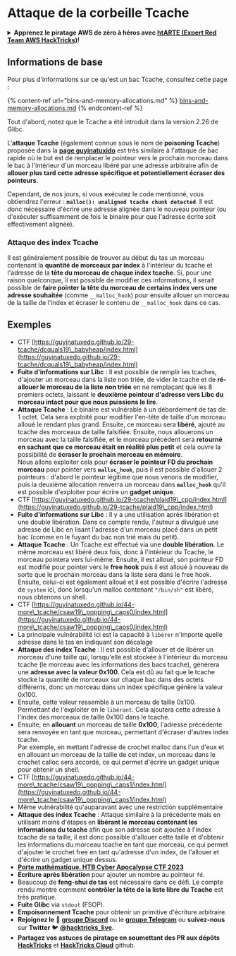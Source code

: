 # Attaque de la corbeille Tcache

<details>

<summary><strong>Apprenez le piratage AWS de zéro à héros avec</strong> <a href="https://training.hacktricks.xyz/courses/arte"><strong>htARTE (Expert Red Team AWS HackTricks)</strong></a><strong>!</strong></summary>

Autres façons de soutenir HackTricks :

* Si vous souhaitez voir votre **entreprise annoncée dans HackTricks** ou **télécharger HackTricks en PDF**, consultez les [**PLANS D'ABONNEMENT**](https://github.com/sponsors/carlospolop) !
* Obtenez le [**swag officiel PEASS & HackTricks**](https://peass.creator-spring.com)
* Découvrez [**La famille PEASS**](https://opensea.io/collection/the-peass-family), notre collection exclusive de [**NFT**](https://opensea.io/collection/the-peass-family)
* **Rejoignez le** 💬 [**groupe Discord**](https://discord.gg/hRep4RUj7f) ou le [**groupe Telegram**](https://t.me/peass) ou **suivez-nous** sur **Twitter** 🐦 [**@hacktricks\_live**](https://twitter.com/hacktricks\_live)**.**
* **Partagez vos astuces de piratage en soumettant des PR aux** [**HackTricks**](https://github.com/carlospolop/hacktricks) et [**HackTricks Cloud**](https://github.com/carlospolop/hacktricks-cloud) dépôts GitHub.

</details>

## Informations de base

Pour plus d'informations sur ce qu'est un bac Tcache, consultez cette page :

{% content-ref url="bins-and-memory-allocations.md" %}
[bins-and-memory-allocations.md](bins-and-memory-allocations.md)
{% endcontent-ref %}

Tout d'abord, notez que le Tcache a été introduit dans la version 2.26 de Glibc.

L'**attaque Tcache** (également connue sous le nom de **poisoning Tcache**) proposée dans la [**page guyinatuxido**](https://guyinatuxedo.github.io/29-tcache/tcache\_explanation/index.html) est très similaire à l'attaque de bac rapide où le but est de remplacer le pointeur vers le prochain morceau dans le bac à l'intérieur d'un morceau libéré par une adresse arbitraire afin de **allouer plus tard cette adresse spécifique et potentiellement écraser des pointeurs**.

Cependant, de nos jours, si vous exécutez le code mentionné, vous obtiendrez l'erreur : **`malloc(): unaligned tcache chunk detected`**. Il est donc nécessaire d'écrire une adresse alignée dans le nouveau pointeur (ou d'exécuter suffisamment de fois le binaire pour que l'adresse écrite soit effectivement alignée).

### Attaque des index Tcache

Il est généralement possible de trouver au début du tas un morceau contenant la **quantité de morceaux par index** à l'intérieur du tcache et l'adresse de la **tête du morceau de chaque index tcache**. Si, pour une raison quelconque, il est possible de modifier ces informations, il serait possible de **faire pointer la tête du morceau de certains index vers une adresse souhaitée** (comme `__malloc_hook`) pour ensuite allouer un morceau de la taille de l'index et écraser le contenu de `__malloc_hook` dans ce cas.

## Exemples

* CTF [https://guyinatuxedo.github.io/29-tcache/dcquals19\_babyheap/index.html](https://guyinatuxedo.github.io/29-tcache/dcquals19\_babyheap/index.html)
* **Fuite d'informations sur Libc** : Il est possible de remplir les tcaches, d'ajouter un morceau dans la liste non triée, de vider le tcache et de **ré-allouer le morceau de la liste non triée** en ne remplaçant que les 8 premiers octets, laissant le **deuxième pointeur d'adresse vers Libc du morceau intact pour que nous puissions le lire**.
* **Attaque Tcache** : Le binaire est vulnérable à un débordement de tas de 1 octet. Cela sera exploité pour modifier l'en-tête de taille d'un morceau alloué le rendant plus grand. Ensuite, ce morceau sera **libéré**, ajouté au tcache des morceaux de taille falsifiée. Ensuite, nous allouerons un morceau avec la taille falsifiée, et le morceau précédent sera **retourné en sachant que ce morceau était en réalité plus petit** et cela ouvre la possibilité de **écraser le prochain morceau en mémoire**.\
Nous allons exploiter cela pour **écraser le pointeur FD du prochain morceau** pour pointer vers **`malloc_hook`**, puis il est possible d'allouer 2 pointeurs : d'abord le pointeur légitime que nous venons de modifier, puis la deuxième allocation renverra un morceau dans **`malloc_hook`** qu'il est possible d'exploiter pour écrire un **gadget unique**.
* CTF [https://guyinatuxedo.github.io/29-tcache/plaid19\_cpp/index.html](https://guyinatuxedo.github.io/29-tcache/plaid19\_cpp/index.html)
* **Fuite d'informations sur Libc** : Il y a une utilisation après libération et une double libération. Dans ce compte rendu, l'auteur a divulgué une adresse de Libc en lisant l'adresse d'un morceau placé dans un petit bac (comme en le fuyant du bac non trié mais du petit).
* **Attaque Tcache** : Un Tcache est effectué via une **double libération**. Le même morceau est libéré deux fois, donc à l'intérieur du Tcache, le morceau pointera vers lui-même. Ensuite, il est alloué, son pointeur FD est modifié pour pointer vers le **free hook** puis il est alloué à nouveau de sorte que le prochain morceau dans la liste sera dans le free hook. Ensuite, celui-ci est également alloué et il est possible d'écrire l'adresse de `system` ici, donc lorsqu'un malloc contenant `"/bin/sh"` est libéré, nous obtenons un shell.
* CTF [https://guyinatuxedo.github.io/44-more\_tcache/csaw19\_popping\_caps0/index.html](https://guyinatuxedo.github.io/44-more\_tcache/csaw19\_popping\_caps0/index.html)
* La principale vulnérabilité ici est la capacité à `libérer` n'importe quelle adresse dans le tas en indiquant son décalage
* **Attaque des index Tcache** : Il est possible d'allouer et de libérer un morceau d'une taille qui, lorsqu'elle est stockée à l'intérieur du morceau tcache (le morceau avec les informations des bacs tcache), générera une **adresse avec la valeur 0x100**. Cela est dû au fait que le tcache stocke la quantité de morceaux sur chaque bac dans des octets différents, donc un morceau dans un index spécifique génère la valeur 0x100.
* Ensuite, cette valeur ressemble à un morceau de taille 0x100. Permettant de l'exploiter en le `libérant`. Cela ajoutera cette adresse à l'index des morceaux de taille 0x100 dans le tcache.
* Ensuite, en **allouant** un morceau de taille **0x100**, l'adresse précédente sera renvoyée en tant que morceau, permettant d'écraser d'autres index tcache.\
Par exemple, en mettant l'adresse de crochet malloc dans l'un d'eux et en allouant un morceau de la taille de cet index, un morceau dans le crochet calloc sera accordé, ce qui permet d'écrire un gadget unique pour obtenir un shell.
* CTF [https://guyinatuxedo.github.io/44-more\_tcache/csaw19\_popping\_caps1/index.html](https://guyinatuxedo.github.io/44-more\_tcache/csaw19\_popping\_caps1/index.html)
* Même vulnérabilité qu'auparavant avec une restriction supplémentaire
* **Attaque des index Tcache** : Attaque similaire à la précédente mais en utilisant moins d'étapes en **libérant le morceau contenant les informations du tcache** afin que son adresse soit ajoutée à l'index tcache de sa taille, il est donc possible d'allouer cette taille et d'obtenir les informations du morceau tcache en tant que morceau, ce qui permet d'ajouter le crochet free en tant qu'adresse d'un index, de l'allouer et d'écrire un gadget unique dessus.
* [**Porte mathématique. HTB Cyber Apocalypse CTF 2023**](https://7rocky.github.io/en/ctf/other/htb-cyber-apocalypse/math-door/)
* **Écriture après libération** pour ajouter un nombre au pointeur `fd`.
* Beaucoup de **feng-shui de tas** est nécessaire dans ce défi. Le compte rendu montre comment **contrôler la tête de la liste libre du Tcache** est très pratique.
* **Fuite Glibc** via `stdout` (FSOP).
* **Empoisonnement Tcache** pour obtenir un primitive d'écriture arbitraire.
* **Rejoignez le** 💬 [**groupe Discord**](https://discord.gg/hRep4RUj7f) ou le [**groupe Telegram**](https://t.me/peass) ou **suivez-nous** sur **Twitter** 🐦 [**@hacktricks\_live**](https://twitter.com/hacktricks\_live)**.**
* **Partagez vos astuces de piratage en soumettant des PR aux dépôts** [**HackTricks**](https://github.com/carlospolop/hacktricks) et [**HackTricks Cloud**](https://github.com/carlospolop/hacktricks-cloud) github.
